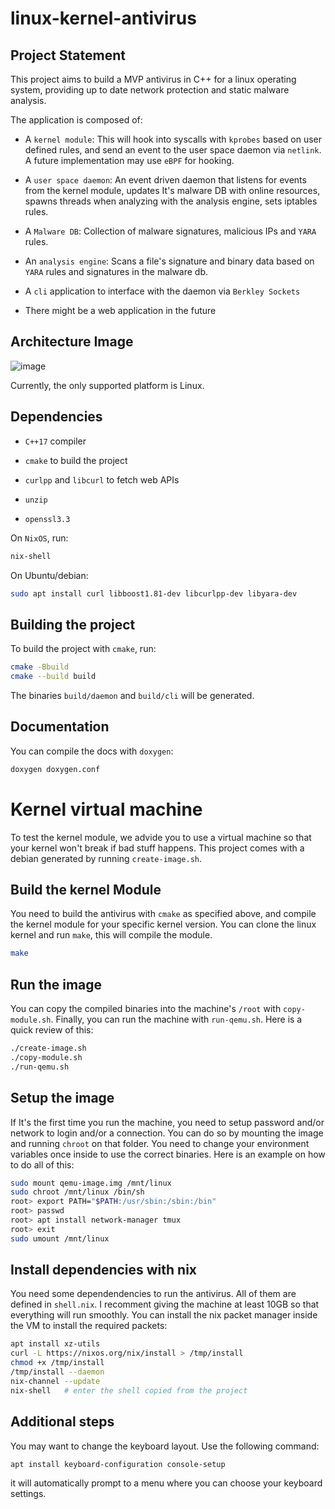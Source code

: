 # linux-kernel-antivirus

## Project Statement

This project aims to build a MVP antivirus in C++ for a linux operating system, providing up to date network protection and static malware analysis.

The application is composed of:

- A `kernel module`: This will hook into syscalls with `kprobes` based on user defined rules, and send an event to the user space daemon via `netlink`. A future implementation
may use `eBPF` for hooking.

- A `user space daemon`: An event driven daemon that listens for events from the kernel module, updates It's malware DB with online resources, spawns threads when analyzing with the analysis engine, sets iptables rules.

- A `Malware DB`: Collection of malware signatures, malicious IPs and `YARA` rules.

- An `analysis engine`: Scans a file's signature and binary data based on `YARA` rules and
signatures in the malware db.

- A `cli` application to interface with the daemon via `Berkley Sockets`

- There might be a web application in the future


## Architecture Image

![image](https://github.com/user-attachments/assets/2982a357-3c3f-4e1b-9255-7c6e3db5e92d)


Currently, the only supported platform is Linux.

## Dependencies

- `C++17` compiler

- `cmake` to build the project

- `curlpp` and `libcurl` to fetch web APIs

- `unzip`

- `openssl3.3`


On `NixOS`, run:
```bash
nix-shell
```

On Ubuntu/debian:
```bash
sudo apt install curl libboost1.81-dev libcurlpp-dev libyara-dev
```

## Building the project

To build the project with `cmake`, run:

```bash
cmake -Bbuild
cmake --build build
```

The binaries `build/daemon` and `build/cli` will be generated.

## Documentation

You can compile the docs with `doxygen`:
```bash
doxygen doxygen.conf
```

# Kernel virtual machine

To test the kernel module, we advide you to use a virtual machine
so that your kernel won't break if bad stuff happens. This project
comes with a debian generated by running `create-image.sh`.

## Build the kernel Module

You need to build the antivirus with `cmake` as specified above, and
compile the kernel module for your specific kernel version. You
can clone the linux kernel and run `make`, this will compile the module.
```bash
make
```
## Run the image

You can copy the compiled binaries into the machine's `/root` with
`copy-module.sh`. Finally, you can run the machine with `run-qemu.sh`.
Here is a quick review of this:

```bash
./create-image.sh
./copy-module.sh
./run-qemu.sh
```

## Setup the image

If It's the first time you run the machine, you need to setup password
and/or network to login and/or a connection. You can do so by mounting
the image and running `chroot` on that folder. You need to change your
environment variables once inside to use the correct binaries. Here
is an example on how to do all of this:

```bash
sudo mount qemu-image.img /mnt/linux
sudo chroot /mnt/linux /bin/sh
root> export PATH="$PATH:/usr/sbin:/sbin:/bin"
root> passwd
root> apt install network-manager tmux
root> exit
sudo umount /mnt/linux
```

## Install dependencies with nix

You need some dependendencies to run the antivirus. All of them are defined
in `shell.nix`. I recomment giving the machine at least 10GB so that everything
will run smoothly. You can install the nix packet manager inside the VM
to install the required packets:

```bash
apt install xz-utils
curl -L https://nixos.org/nix/install > /tmp/install
chmod +x /tmp/install
/tmp/install --daemon
nix-channel --update
nix-shell   # enter the shell copied from the project
```

## Additional steps

You may want to change the keyboard layout. Use the following command:
```bash
apt install keyboard-configuration console-setup
```
it will automatically prompt to a menu where you can choose your keyboard settings.
